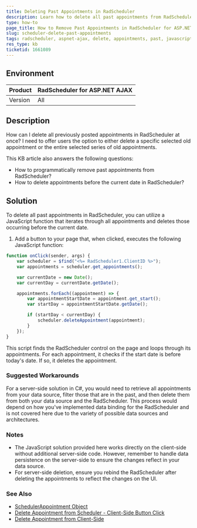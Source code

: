 ```yaml
---
title: Deleting Past Appointments in RadScheduler
description: Learn how to delete all past appointments from RadScheduler using client-side JavaScript.
type: how-to
page_title: How to Remove Past Appointments in RadScheduler for ASP.NET AJAX
slug: scheduler-delete-past-appointments
tags: radscheduler, aspnet-ajax, delete, appointments, past, javascript, c#
res_type: kb
ticketid: 1661089
---
```


## Environment

| Product | RadScheduler for ASP.NET AJAX |
| --- | --- |
| Version | All |

## Description

How can I delete all previously posted appointments in RadScheduler at once? I need to offer users the option to either delete a specific selected old appointment or the entire selected series of old appointments. 

This KB article also answers the following questions:

- How to programmatically remove past appointments from RadScheduler?
- How to delete appointments before the current date in RadScheduler?

## Solution

To delete all past appointments in RadScheduler, you can utilize a JavaScript function that iterates through all appointments and deletes those occurring before the current date. 

1. Add a button to your page that, when clicked, executes the following JavaScript function:

````JavaScript
function onClick(sender, args) {
    var scheduler = $find("<%= RadScheduler1.ClientID %>");
    var appointments = scheduler.get_appointments();

    var currentDate = new Date();
    var currentDay = currentDate.getDate();

    appointments.forEach((appointment) => {
        var appointmentStartDate = appointment.get_start();
        var startDay = appointmentStartDate.getDate();

        if (startDay < currentDay) {
            scheduler.deleteAppointment(appointment);
        }
    });
}
````

This script finds the RadScheduler control on the page and loops through its appointments. For each appointment, it checks if the start date is before today's date. If so, it deletes the appointment.

### Suggested Workarounds

For a server-side solution in C#, you would need to retrieve all appointments from your data source, filter those that are in the past, and then delete them from both your data source and the RadScheduler. This process would depend on how you've implemented data binding for the RadScheduler and is not covered here due to the variety of possible data sources and architectures.

### Notes

- The JavaScript solution provided here works directly on the client-side without additional server-side code. However, remember to handle data persistence on the server-side to ensure the changes reflect in your data source.
- For server-side deletion, ensure you rebind the RadScheduler after deleting the appointments to reflect the changes on the UI.

### See Also

- [SchedulerAppointment Object](https://docs.telerik.com/devtools/aspnet-ajax/controls/scheduler/client-side-programming/properties-and-methods/schedulerappointment-object#schedulerappointment-object)
- [Delete Appointment from Scheduler - Client-Side Button Click](https://www.telerik.com/forums/delete-appointment-from-scheduler-client-side-button-click)
- [Delete Appointment from Client-Side](https://www.telerik.com/forums/delete-appointment-from-clientside#fGqrLnL1B0uZWdev41e8Lw)
